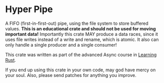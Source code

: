 # Hyper Pipe

A FIFO (first-in-first-out) pipe, using the file system to store
buffered values.  **This is an educational crate and should not be
used for moving important data!**  Importantly this crate MAY produce
a data races, since it uses file writes instead of a write and rename,
which is atomic.  It also can only handle a single producer and a
single consumer!

This crate was written as part of the advanced Async course in
[Learning Rust](https://git.irde.st/kookiespace/learning-rust).

If you end up using this crate in your own code, may god have mercy on
your soul.  Also, please send patches for anything you improve.
